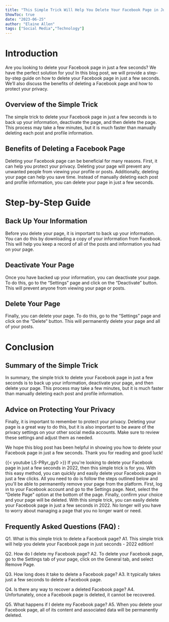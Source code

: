 ```yaml
---
title: "This Simple Trick Will Help You Delete Your Facebook Page in Just Seconds - 2022 Edition!"
ShowToc: true 
date: "2023-06-25"
author: "Elaine Allen" 
tags: ["Social Media","Technology"]
---
```

# Introduction

Are you looking to delete your Facebook page in just a few seconds? We have the perfect solution for you! In this blog post, we will provide a step-by-step guide on how to delete your Facebook page in just a few seconds. We’ll also discuss the benefits of deleting a Facebook page and how to protect your privacy. 

## Overview of the Simple Trick

The simple trick to delete your Facebook page in just a few seconds is to back up your information, deactivate the page, and then delete the page. This process may take a few minutes, but it is much faster than manually deleting each post and profile information. 

## Benefits of Deleting a Facebook Page

Deleting your Facebook page can be beneficial for many reasons. First, it can help you protect your privacy. Deleting your page will prevent any unwanted people from viewing your profile or posts. Additionally, deleting your page can help you save time. Instead of manually deleting each post and profile information, you can delete your page in just a few seconds. 

# Step-by-Step Guide

## Back Up Your Information

Before you delete your page, it is important to back up your information. You can do this by downloading a copy of your information from Facebook. This will help you keep a record of all of the posts and information you had on your page. 

## Deactivate Your Page

Once you have backed up your information, you can deactivate your page. To do this, go to the “Settings” page and click on the “Deactivate” button. This will prevent anyone from viewing your page or posts. 

## Delete Your Page

Finally, you can delete your page. To do this, go to the “Settings” page and click on the “Delete” button. This will permanently delete your page and all of your posts. 

# Conclusion

## Summary of the Simple Trick

In summary, the simple trick to delete your Facebook page in just a few seconds is to back up your information, deactivate your page, and then delete your page. This process may take a few minutes, but it is much faster than manually deleting each post and profile information. 

## Advice on Protecting Your Privacy

Finally, it is important to remember to protect your privacy. Deleting your page is a great way to do this, but it is also important to be aware of the privacy settings on your other social media accounts. Make sure to review these settings and adjust them as needed. 

We hope this blog post has been helpful in showing you how to delete your Facebook page in just a few seconds. Thank you for reading and good luck!

{{< youtube LS-PRyr_gy0 >}} 
If you're looking to delete your Facebook page in just a few seconds in 2022, then this simple trick is for you. With this easy method, you can quickly and easily delete your Facebook page in just a few clicks. All you need to do is follow the steps outlined below and you'll be able to permanently remove your page from the platform. First, log in to your Facebook account and go to the Settings page. Next, select the "Delete Page" option at the bottom of the page. Finally, confirm your choice and your page will be deleted. With this simple trick, you can easily delete your Facebook page in just a few seconds in 2022. No longer will you have to worry about managing a page that you no longer want or need.

## Frequently Asked Questions (FAQ) :
Q1. What is this simple trick to delete a Facebook page?
A1. This simple trick will help you delete your Facebook page in just seconds - 2022 edition!

Q2. How do I delete my Facebook page?
A2. To delete your Facebook page, go to the Settings tab of your page, click on the General tab, and select Remove Page.

Q3. How long does it take to delete a Facebook page?
A3. It typically takes just a few seconds to delete a Facebook page.

Q4. Is there any way to recover a deleted Facebook page?
A4. Unfortunately, once a Facebook page is deleted, it cannot be recovered.

Q5. What happens if I delete my Facebook page?
A5. When you delete your Facebook page, all of its content and associated data will be permanently deleted.


